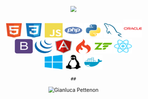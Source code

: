 <div align="center">

<div>
    <img height="150em" src="https://github-readme-stats.vercel.app/api/top-langs/?username=gianluca-pettenon&layout=compact&langs_count=7&theme=dark">
</div>

<div style="display: inline-block"><br>
    <img src="https://raw.githubusercontent.com/devicons/devicon/master/icons/html5/html5-original.svg" height="40" width="50" title="HTML5">
    <img src="https://raw.githubusercontent.com/devicons/devicon/master/icons/css3/css3-original.svg" height="40" width="50" title="CSS3">
    <img src="https://raw.githubusercontent.com/devicons/devicon/master/icons/javascript/javascript-plain.svg" height="40" width="50" title="JavaScript">
    <img src="https://raw.githubusercontent.com/devicons/devicon/master/icons/php/php-plain.svg" height="40" width="50" title="PHP">
    <img src="https://raw.githubusercontent.com/devicons/devicon/master/icons/python/python-original.svg" height="40" width="50" title="Python">
    <img src="https://raw.githubusercontent.com/devicons/devicon/master/icons/mysql/mysql-original.svg" height="40" width="50" title="MySQL">
    <img src="https://raw.githubusercontent.com/devicons/devicon/master/icons/oracle/oracle-original.svg" width="50" title="Oracle">
</div><br>

<div style="display: inline-block">
    <img src="https://raw.githubusercontent.com/devicons/devicon/master/icons/bootstrap/bootstrap-plain.svg" height="40" width="50" title="Bootstrap">
    <img src="https://raw.githubusercontent.com/devicons/devicon/master/icons/jquery/jquery-original.svg" height="40" width="50" title="jQuery">
    <img src="https://raw.githubusercontent.com/devicons/devicon/master/icons/angularjs/angularjs-original.svg" height="40" width="50" title="AngularJS">
    <img src="https://raw.githubusercontent.com/devicons/devicon/master/icons/codeigniter/codeigniter-plain.svg" height="40" width="50" title="CodeIgniter">
    <img src="https://raw.githubusercontent.com/devicons/devicon/master/icons/zend/zend-plain.svg" height="40" width="50" title="Zend Framework">
    <img src="https://raw.githubusercontent.com/devicons/devicon/master/icons/react/react-original.svg" height="40" width="50" title="ReactJS">
</div><br>
    
<div style="display: inline-block">
    <img src="https://raw.githubusercontent.com/devicons/devicon/master/icons/windows8/windows8-original.svg" height="40" width="50" title="Windows">
    <img src="https://raw.githubusercontent.com/devicons/devicon/master/icons/linux/linux-plain.svg" height="40" width="50" title="Linux">
    <img src="https://raw.githubusercontent.com/devicons/devicon/master/icons/docker/docker-plain.svg" height="40" width="50" title="Docker">
</div>
    
    ##

<div>
    <img src="https://komarev.com/ghpvc/?username=gianluca-pettenon&color=blue" alt="Gianluca Pettenon" />
</div>                                                                                                             
    
</div>
